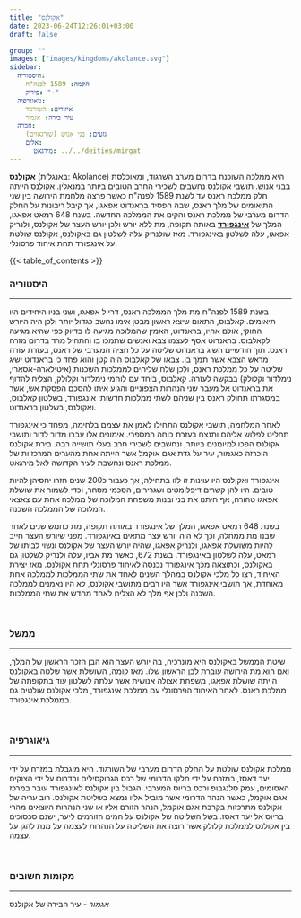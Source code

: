 ```yaml
---
title: "אקולנס"
date: 2023-06-24T12:26:01+03:00
draft: false

group: ""
images: ["images/kingdoms/akolance.svg"]
sidebar:
  היסטוריה:
    הקמה: 1589 לפנה"ח
    פירוק: "-"
  גיאוגרפיה:
    איזורים: השורגוד
    עיר בירה: אגמור
  חברה:
    גזעים: בני אנוש (שורגאזים)
    אלים:
      מירגאט: ../../deities/mirgat 
---
```


**אקולנס** (באנגלית: Akolance) היא ממלכה השוכנת בדרום מערב השרגוד, ומאוכלסת בבני אנוש. תושבי אקולנס נחשבים לשכירי החרב הטובים ביותר במנאלין. אקולנס הייתה חלק ממלכת ראנס עד לשנת 1589 לפנה"ח כאשר פרצה מלחמת הירושה בין שני התיאומים של מלך ראנס, שבה הפסיד בראנדוט אפאגו, אך קיבל ריבונות על החלק הדרום מערבי של ממלכת ראנס והקים את הממלכה החדשה. בשנת 648 רמאט אפאגו, המלך של [**אינגפורד**](../../kingdoms/ingford) באותה תקופה, מת ללא יורש ולכן יורש העצר של אקולנס, ולנריק אפאגו, עלה לשלטון באינגפורד. מאז שולנריק עלה לשלטון גם באקולנס, אקולנס שולטת על אינגפורד תחת איחוד פרסונלי.

{{< table_of_contents >}}

### היסטוריה

---

בשנת 1589 לפנה"ח מת מלך הממלכה ראנס, דרייל אפאגו, ושני בניו היחידים היו תיאומים. קאלבוס, התאום שיצא ראשון מבטן אימו נחשב כגדול יותר ולכן היה היורש החוקי, אולם אחיו, בראנדוט, האמין שהמלוכה מגיעה לו בדיוק כפי שהיא מגיעה לקאלבוס. בראנדוט אסף לעצמו צבא ואנשים שתמכו בו והתחיל מרד בדרום מזרח ראנס. תוך חודשיים השיג בראנדוט שליטה על כל חציה המערבי של ראנס, בעזרת עזרה מראש הצבא אשר תמך בו. צבאו של קאלבוס היה קטן והוא פחד כי בראנדוט ישיג שליטה על כל ממלכת ראנס, ולכן שלח שליחים לממלכות השכנות (איטילארה-אסארי, נימלדור וקלולק) בבקשה לעזרה. קאלבוס, ביחד עם לוחמי נימלדור וקלולק, הצליח להדוף את בראנדוט אל מעבר שני הנהרות הצפוניים והגיע איתו להסכם הפסקת אש, אשר במסגרתו תחולק ראנס בין שניהם לשתי ממלכות חדשות: אינגפורד, בשלטון קאלבוס, ואקולנס, בשלטון בראנדוט.

לאחר המלחמה, תושבי אקולנס התחילו לאמן את עצמם בלחימה, מפחד כי אינגפורד תחליט לפלוש אליהם ותנצח בעזרת כוחה המספרי. אימונים אלו עברו מדור לדור ותושבי אקולנס הפכו למיומנים ביותר, ונחשבים לשכירי חרב בעלי תושייה רבה. בירת אקולנס הוכרזה כאגמור, עיר על גדת אגם אוקמל אשר הייתה אחת מהערים המרכזיות של ממלכת ראנס ונחשבת לעיר הקדושה לאל מירגאט.

אינגפורד ואקולנס היו עוינות זו לזו בתחילה, אך כעבור כ200 שנים חזרו יחסיהן להיות טובים. היו להן קשרים דיפלומטים ושגרירים, הסכמי מסחר, וכדי לשמור את שושלת אפאגו טהורה, אף חיתנו את בני ובנות משפחת המלוכה של ממלכה אחת עם צאצאי המלוכה של הממלכה השכנה.

בשנת 648 רמאט אפאגו, המלך של אינגפורד באותה תקופה, מת כחמש שנים לאחר שבנו מת ממחלה, וכך לא היה יורש עצר מתאים באינגפורד. מפני שיורש העצר חייב להיות משושלת אפאגו, ולנריק אפאגו, שהיה יורש העצר של אקולנס ונשוי לביתו של רמאט, עלה לשלטון באינגפורד. בשנת 672, כאשר מת אביו, עלה ולנריק לשלטון גם באקולנס, וכתוצאה מכך אינגפורד נכנסה לאיחוד פרסונלי תחת אקולנס. מאז יצירת האיחוד, רצו כל מלכי אקולנס במהלך השנים לאחד את שתי הממלכות לממלכה אחת מאוחדת, אך תושבי אינגפורד אשר היו רבים מתושבי אקולנס, לא היו נאמנים לממלכה השכנה ולכן אף מלך לא הצליח לאחד מחדש את שתי הממלכות.

&nbsp;

### ממשל

---

שיטת הממשל באקולנס היא מונרכיה, בה יורש העצר הוא הבן הזכר הראשון של המלך, ואם הוא מת הירושה עוברת לבן הראשון שלו. מאז קומה, השושלת אשר שלטה באקולנס הייתה שושלת אפאגו, משפחת אצולה אנושית אשר עלתה לשלטון עוד בתקופתה של ממלכת ראנס. לאחר האיחוד הפרסונלי עם ממלכת אינגפורד, מלכי אקולנס שולטים גם בממלכת אינגפורד.

&nbsp;

### גיאוגרפיה

---

ממלכת אקולנס שולטת על החלק הדרום מערבי של השורגוד. היא מוגבלת במזרח על ידי יער דאסז, במזרח על ידי חלקו הדרומי של רכס הגרוקסילים ובדרום על ידי הצוקים האסומים, עמק סלנגבופ ורכס בריוס המערבי. הגבול בין אקולנס לאינגפורד עובר במרכז אגם אוקמל, כאשר הנהר הדרומי אשר מוביל אליו נמצא בשליטת אקולנס. רוב עריה של אקולנס מתרכזות בקרבת אגם אוקמל, הנהר הזורם אליו או שני הנהרות היוצאים מהרי בריוס אל יער דאסז. בשל השליטה של אקולנס על המים הזורמים ליער, ישנם סכסוכים בין אקולנס לממלכת קלולק אשר רוצה את השליטה על הנהרות לעצמה על מנת להגן על עצמה.

&nbsp;

### מקומות חשובים

---

_אגמור_ - עיר הבירה של אקולנס
